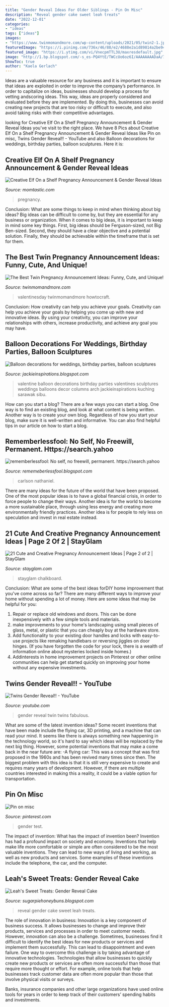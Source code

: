 ```yaml
---
title: "Gender Reveal Ideas For Older Siblings - Pin On Misc"
description: "Reveal gender cake sweet leah treats"
date: "2022-12-01"
categories:
- "ideas"
tags: ["ideas"]
images:
- "https://www.twinmomandmore.com/wp-content/uploads/2021/05/twin2-1.jpeg"
featuredImage: "https://i.pinimg.com/736x/46/88/e2/4688e2a1d89814a2be94625a95fd8392--baking-soda-gender-test-baby-gender.jpg"
featured_image: "https://i.ytimg.com/vi/VnecpmTTL3U/maxresdefault.jpg"
image: "http://1.bp.blogspot.com/-s_es-PQ4YtE/TWCcUo6oz6I/AAAAAAAADaA/7a_m6rPolA8/s1600/P2120873.JPG"
ShowToc: true
author: "Kaela Gerlach"
---
```



Ideas are a valuable resource for any business and it is important to ensure that ideas are exploited in order to improve the company’s performance. In order to capitalize on ideas, businesses should develop a process for vetting andscoring ideas. This way, ideas are properly considered and evaluated before they are implemented. By doing this, businesses can avoid creating new projects that are too risky or difficult to execute, and also avoid taking risks with their competitive advantages.

	

		
looking for Creative Elf On a Shelf Pregnancy Announcement &amp; Gender Reveal Ideas you've visit to the right place. We have 8 Pics about Creative Elf On a Shelf Pregnancy Announcement &amp; Gender Reveal Ideas like Pin on misc, Twins Gender Reveal!! - YouTube and also Balloon decorations for weddings, birthday parties, balloon sculptures. Here it is:
		
    
## Creative Elf On A Shelf Pregnancy Announcement &amp; Gender Reveal Ideas

<img loading=lazy src="https://www.momtastic.com/assets/uploads/gallery/creative-elf-on-a-shelf-pregnancy-announcement-gender-reveal-ideas/sweet-announcement-elf-on-shelf-mms.jpg" onerror="this.onerror=null;this.src='https://tse4.mm.bing.net/th?id=OIP.9k-2QPlmvPIyrrM9yvsfgQHaGo&amp;pid=15.1';" alt="Creative Elf On a Shelf Pregnancy Announcement &amp; Gender Reveal Ideas">

_Source: momtastic.com_

>pregnancy. 

	

Conclusion: What are some things to keep in mind when thinking about big ideas?
Big ideas can be difficult to come by, but they are essential for any business or organization. When it comes to big ideas, it is important to keep in mind some key things. First, big ideas should be Ferguson-sized, not Big Ben-sized. Second, they should have a clear objective and a potential solution. Finally, they should be achievable within the timeframe that is set for them.

    
## The Best Twin Pregnancy Announcement Ideas: Funny, Cute, And Unique!

<img loading=lazy src="https://www.twinmomandmore.com/wp-content/uploads/2021/05/twin2-1.jpeg" onerror="this.onerror=null;this.src='https://tse1.mm.bing.net/th?id=OIP.LNR4WRwxMIi1w8_TsqldhwHaHo&amp;pid=15.1';" alt="The Best Twin Pregnancy Announcement Ideas: Funny, Cute, and Unique!">

_Source: twinmomandmore.com_

>valentinesday twinmomandmore howtocraft. 

	

Conclusion: How creativity can help you achieve your goals.
Creativity can help you achieve your goals by helping you come up with new and innovative ideas. By using your creativity, you can improve your relationships with others, increase productivity, and achieve any goal you may have.

    
## Balloon Decorations For Weddings, Birthday Parties, Balloon Sculptures

<img loading=lazy src="http://1.bp.blogspot.com/-s_es-PQ4YtE/TWCcUo6oz6I/AAAAAAAADaA/7a_m6rPolA8/s1600/P2120873.JPG" onerror="this.onerror=null;this.src='https://tse3.mm.bing.net/th?id=OIP.zYhYRqAjuCle7ntrAbYJYgHaJ4&amp;pid=15.1';" alt="Balloon decorations for weddings, birthday parties, balloon sculptures">

_Source: jackieinspirations.blogspot.com_

>valentine balloon decorations birthday parties valentines sculptures weddings balloons decor columns arch jackieinspirations kuching sarawak sibu. 

	

How can you start a blog?
There are a few ways you can start a blog. One way is to find an existing blog, and look at what content is being written. Another way is to create your own blog. Regardless of how you start your blog, make sure it is well-written and informative. You can also find helpful tips in our article on how to start a blog.

    
## Rememberlessfool: No Self, No Freewill, Permanent. Https://search.yahoo

<img loading=lazy src="https://1.bp.blogspot.com/-PFsmPxgBYPg/Xj4CIW3iMqI/AAAAAAAAcgM/k0RjcY6jdiQe31jMqNG0EO1Q-9D4eFOAQCLcBGAsYHQ/s1600/Untitled403.png" onerror="this.onerror=null;this.src='https://tse3.mm.bing.net/th?id=OIP.MU37PEUvrlINEO9mqXM55QHaEK&amp;pid=15.1';" alt="rememberlessfool: No self, no freewill, permanent. https://search.yahoo">

_Source: rememeberlessfool.blogspot.com_

>carlson nathaniel. 

	

There are many ideas for the future of the world that have been proposed. One of the most popular ideas is to have a global financial crisis, in order to force people to change their ways. Another idea is for the world to become a more sustainable place, through using less energy and creating more environmentally friendly practices. Another idea is for people to rely less on speculation and invest in real estate instead.

    
## 21 Cute And Creative Pregnancy Announcement Ideas | Page 2 Of 2 | StayGlam

<img loading=lazy src="https://stayglam.com/wp-content/uploads/2017/02/nessabreannn_16583691_992823674230545_2745428333524156416_n.jpg" onerror="this.onerror=null;this.src='https://tse4.mm.bing.net/th?id=OIP.nPqorvJJicUWB8xCRpiGEAHaHa&amp;pid=15.1';" alt="21 Cute and Creative Pregnancy Announcement Ideas | Page 2 of 2 | StayGlam">

_Source: stayglam.com_

>stayglam chalkboard. 

	

Conclusion: What are some of the best ideas forDIY home improvement that you've come across so far?
There are many different ways to improve your home without spending a lot of money. Here are some ideas that may be helpful for you: 
1. Repair or replace old windows and doors. This can be done inexpensively with a few simple tools and materials. 
2. make improvements to your home's landscaping using small pieces of glass, metal, or plastic that you can cheaply buy at the hardware store. 
3. Add functionality to your existing door handles and locks with easy-to-use projects like remaking handlebars or reversing jiggles on door hinges. (If you have forgotten the code for your lock, there is a wealth of information online about mysteries locked inside homes.) 
4. Addinterests in home improvement projects on Pinterest or other online communities can help get started quickly on improving your home without any expensive investments.

    
## Twins Gender Reveal!! - YouTube

<img loading=lazy src="https://i.ytimg.com/vi/VnecpmTTL3U/maxresdefault.jpg" onerror="this.onerror=null;this.src='https://tse2.mm.bing.net/th?id=OIP.9ZDZd6JhC-nKrDFO2KhT7QHaEK&amp;pid=15.1';" alt="Twins Gender Reveal!! - YouTube">

_Source: youtube.com_

>gender reveal twin twins fabulous. 

	

What are some of the latest invention ideas?
Some recent inventions that have been made include the flying car, 3D printing, and a machine that can read your mind. It seems like there is always something new happening in the technology world, so it's hard to say which ideas will be replaced by the next big thing. However, some potential inventions that may make a come back in the near future are: 
-A flying car: This was a concept that was first proposed in the 1960s and has been revived many times since then. The biggest problem with this idea is that it is still very expensive to create and requires many years of development. However, if there are multiple countries interested in making this a reality, it could be a viable option for transportation.

    
## Pin On Misc

<img loading=lazy src="https://i.pinimg.com/736x/46/88/e2/4688e2a1d89814a2be94625a95fd8392--baking-soda-gender-test-baby-gender.jpg" onerror="this.onerror=null;this.src='https://tse2.mm.bing.net/th?id=OIP.1t-2er3UW7-FKaSiBuW4_QHaQO&amp;pid=15.1';" alt="Pin on misc">

_Source: pinterest.com_

>gender test. 

	

The impact of invention: What has the impact of invention been?
Invention has had a profound impact on society and economy. Inventions that help make life more comfortable or simple are often considered to be the most valuable inventions. They can lead to new ways of living and working, as well as new products and services. Some examples of these inventions include the telephone, the car, and the computer.

    
## Leah&#039;s Sweet Treats: Gender Reveal Cake

<img loading=lazy src="http://3.bp.blogspot.com/-MaPYVuB1UZA/UTtt4WZonsI/AAAAAAAABwk/PNDAlfiW_nw/s1600/DSC_0033.jpg" onerror="this.onerror=null;this.src='https://tse3.mm.bing.net/th?id=OIP.HSpcAt8hiVFmxw4gtdICJwHaLE&amp;pid=15.1';" alt="Leah&#039;s Sweet Treats: Gender Reveal Cake">

_Source: sugarpiehoneybuns.blogspot.com_

>reveal gender cake sweet leah treats. 

	

The role of innovation in business:
Innovation is a key component of business success. It allows businesses to change and improve their products, services and processes in order to meet customer needs. However, innovation can also be a challenge. Sometimes, businesses find it difficult to identify the best ideas for new products or services and implement them successfully. This can lead to disappointment and even failure.
One way to overcome this challenge is by taking advantage of innovative technologies. Technologies that allow businesses to quickly create new products or services are often more successful than those that require more thought or effort. For example, online tools that help businesses track customer data are often more popular than those that involve physical visits or surveys.

Banks, insurance companies and other large organizations have used online tools for years in order to keep track of their customers’ spending habits and investments.

